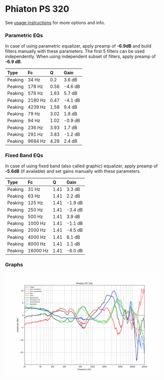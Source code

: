# Phiaton PS 320
See [usage instructions](https://github.com/jaakkopasanen/AutoEq#usage) for more options and info.

### Parametric EQs
In case of using parametric equalizer, apply preamp of **-6.9dB** and build filters manually
with these parameters. The first 5 filters can be used independently.
When using independent subset of filters, apply preamp of **-6.9 dB**.

| Type    | Fc      |    Q | Gain    |
|:--------|:--------|:-----|:--------|
| Peaking | 34 Hz   | 0.2  | 3.6 dB  |
| Peaking | 178 Hz  | 0.56 | -4.6 dB |
| Peaking | 576 Hz  | 1.63 | 5.7 dB  |
| Peaking | 2180 Hz | 0.47 | -4.1 dB |
| Peaking | 4239 Hz | 1.58 | 9.4 dB  |
| Peaking | 79 Hz   | 3.02 | 1.8 dB  |
| Peaking | 94 Hz   | 1.02 | -0.9 dB |
| Peaking | 236 Hz  | 3.93 | 1.7 dB  |
| Peaking | 291 Hz  | 3.83 | -1.2 dB |
| Peaking | 9684 Hz | 4.28 | 2.4 dB  |

### Fixed Band EQs
In case of using fixed band (also called graphic) equalizer, apply preamp of **-5.6dB**
(if available) and set gains manually with these parameters.

| Type    | Fc       |    Q | Gain    |
|:--------|:---------|:-----|:--------|
| Peaking | 31 Hz    | 1.41 | 3.3 dB  |
| Peaking | 63 Hz    | 1.41 | 2.2 dB  |
| Peaking | 125 Hz   | 1.41 | -1.9 dB |
| Peaking | 250 Hz   | 1.41 | -3.4 dB |
| Peaking | 500 Hz   | 1.41 | 3.9 dB  |
| Peaking | 1000 Hz  | 1.41 | -1.1 dB |
| Peaking | 2000 Hz  | 1.41 | -4.5 dB |
| Peaking | 4000 Hz  | 1.41 | 6.1 dB  |
| Peaking | 8000 Hz  | 1.41 | 1.1 dB  |
| Peaking | 16000 Hz | 1.41 | -6.0 dB |

### Graphs
![](./Phiaton%20PS%20320.png)